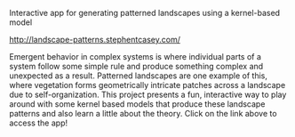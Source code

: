 Interactive app for generating patterned landscapes using a kernel-based model

http://landscape-patterns.stephentcasey.com/

Emergent behavior in complex systems is where individual parts of a system follow some simple rule and produce something complex and unexpected as a result. Patterned landscapes are one example of this, where vegetation forms geometrically intricate patches across a landscape due to self-organization. This project presents a fun, interactive way to play around with some kernel based models that produce these landscape patterns and also learn a little about the theory. Click on the link above to access the app!
